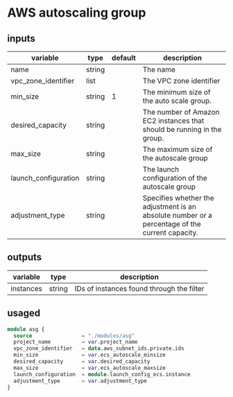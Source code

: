 # AWS autoscaling group

## inputs

| variable             | type   | default | description                                                                                     |
| -------------------- | ------ | ------- | ----------------------------------------------------------------------------------------------- |
| name                 | string |         | The name                                                                                        |
| vpc_zone_identifier  | list   |         | The VPC zone identifier                                                                         |
| min_size             | string | 1       | The minimum size of the auto scale group.                                                       |
| desired_capacity     | string |         | The number of Amazon EC2 instances that should be running in the group.                         |
| max_size             | string |         | The maximum size of the autoscale group                                                         |
| launch_configuration | string |         | The launch configuration of the autoscale group                                                 |
| adjustment_type      | string |         | Specifies whether the adjustment is an absolute number or a percentage of the current capacity. |

## outputs

| variable  | type   | description                               |
| --------- | ------ | ----------------------------------------- |
| instances | string | IDs of instances found through the filter |

## usaged

```terraform
module asg {
  source                = "./modules/asg"
  project_name          = var.project_name
  vpc_zone_identifier   = data.aws_subnet_ids.private.ids
  min_size              = var.ecs_autoscale_minsize
  desired_capacity      = var.desired_capacity
  max_size              = var.ecs_autoscale_maxsize
  launch_configuration  = module.launch_config_ecs.instance
  adjustment_type       = var.adjustment_type
}
```
